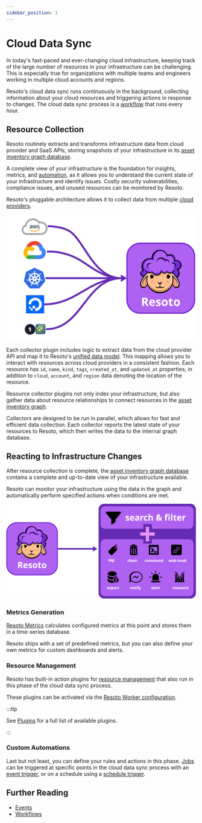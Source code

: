 ```yaml
---
sidebar_position: 1
---
```


# Cloud Data Sync

In today's fast-paced and ever-changing cloud infrastructure, keeping track of the large number of resources in your infrastructure can be challenging. This is especially true for organizations with multiple teams and engineers working in multiple cloud accounts and regions.

Resoto's cloud data sync runs continuously in the background, collecting information about your cloud resources and triggering actions in response to changes. The cloud data sync process is a [workflow](../../reference/workflows/index.md) that runs every hour.

## Resource Collection

Resoto routinely extracts and transforms infrastructure data from cloud provider and SaaS APIs, storing snapshots of your infrastructure in its [asset inventory graph database](../asset-inventory-graph/index.md).

A complete view of your infrastructure is the foundation for insights, metrics, and [automation](../automation/index.md), as it allows you to understand the current state of your infrastructure and identify issues. Costly security vulnerabilities, compliance issues, and unused resources can be monitored by Resoto.

Resoto's pluggable architecture allows it to collect data from multiple [cloud providers](../../getting-started/configure-resoto/index.md).

![Collect](./img/collect.png)

Each collector plugin includes logic to extract data from the cloud provider API and map it to Resoto's [unified data model](../../reference/unified-data-model/index.md). This mapping allows you to interact with resources across cloud providers in a consistent fashion. Each resource has `id`, `name`, `kind`, `tags`, `created_at`, and `updated_at` properties, in addition to `cloud`, `account`, and `region` data denoting the location of the resource.

Resource collector plugins not only index your infrastructure, but also gather data about resource relationships to connect resources in the [asset inventory graph](../asset-inventory-graph/index.md).

Collectors are designed to be run in parallel, which allows for fast and efficient data collection. Each collector reports the latest state of your resources to Resoto, which then writes the data to the internal graph database.

## Reacting to Infrastructure Changes

After resource collection is complete, the [asset inventory graph database](../asset-inventory-graph/index.md) contains a complete and up-to-date view of your infrastructure available.

Resoto can monitor your infrastructure using the data in the graph and automatically perform specified actions when conditions are met.

![React](./img/react.png)

### Metrics Generation

[Resoto Metrics](../../reference/components/metrics.md) calculates configured metrics at this point and stores them in a time-series database.

Resoto ships with a set of predefined metrics, but you can also define your own metrics for custom dashboards and alerts.

### Resource Management

Resoto has built-in action plugins for [resource management](../resource-management/index.md) that also run in this phase of the cloud data sync process.

These plugins can be activated via the [Resoto Worker configuration](../../reference/configuration/worker.md).

:::tip

See [Plugins](../../reference/components/plugins/index.md) for a full list of available plugins.

:::

### Custom Automations

Last but not least, you can define your rules and actions in this phase. [Jobs](../automation/index.md#jobs) can be triggered at specific points in the cloud data sync process with an [event trigger](../automation/index.md#event-trigger), or on a schedule using a [schedule trigger](../automation/index.md#schedule-trigger).

## Further Reading

- [Events](../../reference/events/index.md)
- [Workflows](../../reference/workflows/index.md)
